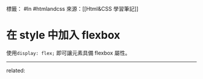 標籤： #ln #htmlandcss 
來源：[[Html&CSS 學習筆記]]

# 在 style 中加入 flexbox
使用`display: flex;` 即可讓元素具備 flexbox 屬性。


---

related:
